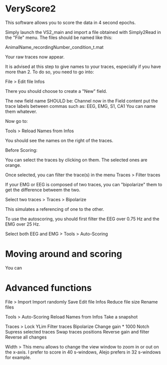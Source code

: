 # VeryScore2

This software allows you to score the data in 4 second epochs.

Simply launch the VS2_main and import a file obtained with Simply2Read in the "File" menu.
The files should be named like this:

AnimalName_recordingNumber_condition_t.mat

Your raw traces now appear.

It is advised at this step to give names to your traces, especially if you have more than 2. To do so, you need to go into:

File > Edit file Infos

There you should choose to create a "New" field.

The new field name SHOULD be: Channel
now in the Field content put the trace labels between commas such as: EEG, EMG, S1, CA1
You can name them whatever.

Now go to:

Tools > Reload Names from Infos

You should see the names on the right of the traces.

Before Scoring:

You can select the traces by clicking on them. The selected ones are orange.

Once selected, you can filter the trace(s) in the menu Traces > Filter traces

If your EMG or EEG is composed of two traces, you can "bipolarize" them to get the difference betweem the two.

Select two traces > Traces > Bipolarize

This simulates a referencing of one to the other.

To use the autoscoring, you should first filter the EEG over 0.75 Hz and the EMG over 25 Hz.

Select both EEG and EMG > Tools > Auto-Scoring


# Moving around and scoring

You can

# Advanced functions

File >
Import
Import randomly
Save
Edit file Infos
Reduce file size
Rename files

Tools >
Auto-Scoring
Reload Names from Infos
Take a snapshot

Traces >
Lock YLim
Filter traces
Bipolarize
Change gain * 1000
Notch
Supress selected traces
Swap traces positions
Reverse gain and filter
Reverse all changes

Width >
This menu allows to change the view window to zoom in or out on the x-axis. I prefer to score in 40 s-windows, Alejo prefers in 32 s-windows for example.
